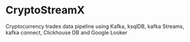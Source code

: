 # CryptoStreamX
Cryptocurrency trades data pipeline using Kafka, ksqlDB, kafka Streams, kafka connect, Clickhouse DB and Google Looker
